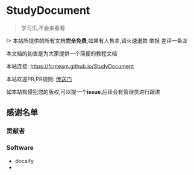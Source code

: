 # StudyDocument

> 学习乐,不会来看看

!> 本站所提供的所有文档**完全免费**,如果有人售卖,请火速退款 举报 差评一条龙

本文档的初衷是为大家提供一个简便的教程文档

本站连接: https://fcnteam.github.io/StudyDocument

本站欢迎PR,PR规则: [传送门](other/pr.md)

如本站有侵犯您的版权,可以提一个**issue**,后续会有管理员进行跟进



## 感谢名单

### 贡献者



### Software

- docsify
- 
